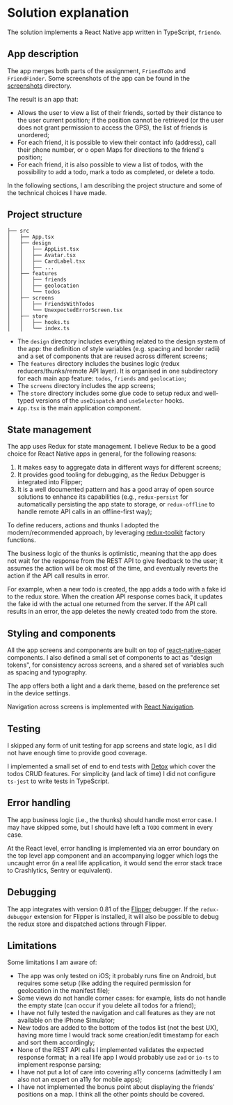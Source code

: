 # Solution explanation

The solution implements a React Native app written in TypeScript, `friendo`.

## App description

The app merges both parts of the assignment, `FriendToDo` and `FriendFinder`. Some screenshots of the app can be found in the [screenshots](./screenshots) directory.

The result is an app that:

- Allows the user to view a list of their friends, sorted by their distance to the user current position; if the position cannot be retrieved (or the user does not grant permission to access the GPS), the list of friends is unordered;
- For each friend, it is possible to view their contact info (address), call their phone number, or o open Maps for directions to the friend's position;
- For each friend, it is also possible to view a list of todos, with the possibility to add a todo, mark a todo as completed, or delete a todo.

In the following sections, I am describing the project structure and some of the technical choices I have made.

## Project structure

```
├── src
│   ├── App.tsx
│   ├── design
│   │   ├── AppList.tsx
│   │   ├── Avatar.tsx
│   │   ├── CardLabel.tsx
│   │   ├── ...
│   ├── features
│   │   ├── friends
│   │   ├── geolocation
│   │   └── todos
│   ├── screens
│   │   ├── FriendsWithTodos
│   │   └── UnexpectedErrorScreen.tsx
│   ├── store
│   │   ├── hooks.ts
│   │   └── index.ts
```

- The `design` directory includes everything related to the design system of the app: the definition of style variables (e.g. spacing and border radii) and a set of components that are reused across different screens;
- The `features` directory includes the busines logic (redux reducers/thunks/remote API layer). It is organised in one subdirectory for each main app feature: `todos`, `friends` and `geolocation`;
- The `screens` directory includes the app screens;
- The `store` directory includes some glue code to setup redux and well-typed versions of the `useDispatch` and `useSelector` hooks.
- `App.tsx` is the main application component.

## State management

The app uses Redux for state management. I believe Redux to be a good choice for React Native apps in general, for the following reasons:

1. It makes easy to aggregate data in different ways for different screens;
2. It provides good tooling for debugging, as the Redux Debugger is integrated into Flipper;
3. It is a well documented pattern and has a good array of open source solutions to enhance its capabilities (e.g., `redux-persist` for automatically persisting the app state to storage, or `redux-offline` to handle remote API calls in an offline-first way);

To define reducers, actions and thunks I adopted the modern/recommended approach, by leveraging [redux-toolkit](https://redux-toolkit.js.org/) factory functions.

The business logic of the thunks is optimistic, meaning that the app does not wait for the response from the REST API to give feedback to the user; it assumes the action will be ok most of the time, and eventually reverts the action if the API call results in error.

For example, when a new todo is created, the app adds a todo with a fake id to the redux store. When the creation API response comes back, it updates the fake id with the actual one returned from the server. If the API call results in an error, the app deletes the newly created todo from the store.

## Styling and components

All the app screens and components are built on top of [react-native-paper](https://callstack.github.io/react-native-paper/) components. I also defined a small set of components to act as "design tokens", for consistency across screens, and a shared set of variables such as spacing and typography.

The app offers both a light and a dark theme, based on the preference set in the device settings.

Navigation across screens is implemented with [React Navigation](https://reactnavigation.org/).

## Testing

I skipped any form of unit testing for app screens and state logic, as I did not have enough time to provide good coverage.

I implemented a small set of end to end tests with [Detox](https://github.com/wix/Detox) which cover the todos CRUD features. For simplicity (and lack of time) I did not configure `ts-jest` to write tests in TypeScript.

## Error handling

The app business logic (i.e., the thunks) should handle most error case. I may have skipped some, but I should have left a `TODO` comment in every case.

At the React level, error handling is implemented via an error boundary on the top level app component and an accompanying logger which logs the uncaught error (in a real life application, it would send the error stack trace to Crashlytics, Sentry or equivalent).

## Debugging

The app integrates with version 0.81 of the [Flipper](https://fbflipper.com/) debugger. If the `redux-debugger` extension for Flipper is installed, it will also be possible to debug the redux store and dispatched actions through Flipper.

## Limitations

Some limitations I am aware of:

- The app was only tested on iOS; it probably runs fine on Android, but requires some setup (like adding the required permission for geolocation in the manifest file);
- Some views do not handle corner cases: for example, lists do not handle the empty state (can occur if you delete all todos for a friend);
- I have not fully tested the navigation and call features as they are not available on the iPhone Simulator;
- New todos are added to the bottom of the todos list (not the best UX), having more time I would track some creation/edit timestamp for each and sort them accordingly;
- None of the REST API calls I implemented validates the expected response format; in a real life app I would probably use `zod` or `io-ts` to implement response parsing;
- I have not put a lot of care into covering a11y concerns (admittedly I am also not an expert on a11y for mobile apps);
- I have not implemented the bonus point about displaying the friends' positions on a map. I think all the other points should be covered.